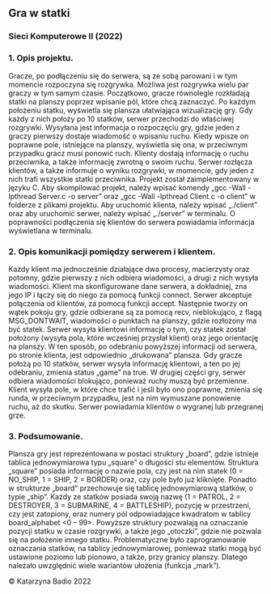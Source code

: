 ## Gra w statki
### Sieci Komputerowe II (2022)

### 1.	Opis projektu.

Gracze, po podłączeniu się do serwera, są ze sobą parowani i w tym momencie rozpoczyna się rozgrywka. Możliwa jest rozgrywka wielu par graczy w tym samym czasie. Początkowo, gracze równolegle rozkładają statki na planszy poprzez wpisanie pól, które chcą zaznaczyć. Po każdym położeniu statku, wyświetla się plansza ułatwiająca wizualizację gry. Gdy każdy z nich położy po 10 statków, serwer przechodzi do właściwej rozgrywki. Wysyłana jest informacja o rozpoczęciu gry, gdzie jeden z graczy pierwszy dostaje wiadomość o wpisaniu ruchu. Kiedy wpisze on poprawne pole, istniejące na planszy, wyświetla się ona, w przeciwnym przypadku gracz musi ponowić ruch. Klienty dostają informację o ruchu przeciwnika, a także informację zwrotną o swoim ruchu. Serwer rozłącza klientów, a także informuje o wyniku rozgrywki, w momencie, gdy jeden z nich trafi wszystkie statki przeciwnika.
Projekt został zaimplementowany w języku C. Aby skompilować projekt, należy wpisać komendy „gcc -Wall -lpthread Server.c -o server” oraz „gcc -Wall -lpthread Client.c -o client” w folderze z plikami projektu. Aby uruchomić klienta, należy wpisać „./client” oraz aby uruchomić serwer, należy wpisać „./server” w terminalu. O poprawności podłączenia się klientów do serwera powiadamia informacja wyświetlana w terminalu.

### 2.  Opis komunikacji pomiędzy serwerem i klientem.
	
Każdy klient ma jednocześnie działające dwa procesy, macierzysty oraz potomny, gdzie pierwszy z nich odbiera wiadomości, a drugi z nich wysyła wiadomości. Klient ma skonfigurowane dane serwera, a dokładniej, zna jego IP i łączy się do niego za pomocą funkcji connect. Serwer akceptuje połączenia od klientów, za pomocą funkcji accept. Następnie tworzy on wątek pokoju gry, gdzie odbierane są za pomocą recv, nieblokująco, z flagą MSG_DONTWAIT, wiadomości o punktach na planszy, gdzie rozłożony ma być statek. Serwer wysyła klientowi informację o tym, czy statek został położony (wysyła pola, które wcześniej przysłał klient) oraz jego orientację na planszy. W ten sposób, po odebraniu powyższej informacji od serwera, po stronie klienta, jest odpowiednio „drukowana” plansza. Gdy gracze położą po 10 statków, serwer wysyła informację klientowi, a ten po jej odebraniu, zmienia status „game” na true. W drugiej części gry, serwer odbiera wiadomości blokująco, ponieważ ruchy muszą być przemienne. Klient  wysyła  pole, w które chce trafić i jeśli było ono poprawne, zmienia się runda, w przeciwnym przypadku, jest na nim wymuszane ponowienie ruchu, aż do skutku. Serwer powiadamia klientów o wygranej lub przegranej grze.


### 3.	Podsumowanie.

Plansza gry jest reprezentowana w postaci struktury „board”, gdzie istnieje tablica jednowymiarowa typu „square” o długości stu elementów. Struktura „square” posiada informację o nazwie pola, czy jest na nim statek (0 = NO_SHIP, 1 = SHIP, 2 = BORDER) oraz, czy pole było już kliknięte. Ponadto w strukturze „board” przechowuje się tablicę jednowymiarową statków, o typie „ship”. Każdy ze statków posiada swoją nazwę (1 = PATROL, 2 = DESTROYER, 3 = SUBMARINE, 4 = BATTLESHIP), pozycję w przestrzeni, czy jest zatopiony, oraz numery pól odpowiadające kwadratom w tablicy board_alphabet <0 – 99>. Powyższe struktury pozwalają na oznaczanie pozycji statku w czasie rozgrywki, a także jego „otoczki”, gdzie nie pozwala się na położenie innego statku. Problematyczne było zaprogramowanie oznaczania statków, na tablicy jednowymiarowej, ponieważ statki mogą być ustawione poziomo lub pionowo, a także, przy granicy planszy. Dlatego należało uwzględnić wiele wariantów ułożenia (funkcja „mark”). 

© Katarzyna Badio 2022
